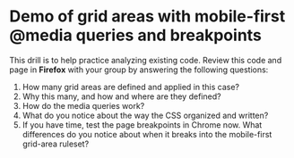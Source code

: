 # Demo of grid areas with mobile-first @media queries and breakpoints

This drill is to help practice analyzing existing code. Review this code and page in **Firefox** with your group by answering the following questions:

1. How many grid areas are defined and applied in this case?
2. Why this many, and how and where are they defined?
3. How do the media queries work?
4. What do you notice about the way the CSS organized and written?
5. If you have time, test the page breakpoints in Chrome now. What differences do you notice about when it breaks into the mobile-first grid-area ruleset?